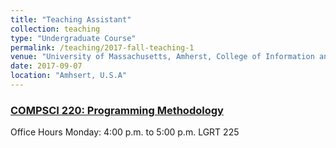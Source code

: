 ```yaml
---
title: "Teaching Assistant"
collection: teaching
type: "Undergraduate Course"
permalink: /teaching/2017-fall-teaching-1
venue: "University of Massachusetts, Amherst, College of Information and Computer Science"
date: 2017-09-07
location: "Amhsert, U.S.A"
---
```


### [COMPSCI 220: Programming Methodology](https://people.cs.umass.edu/~joydeepb/220R/)

Office Hours
Monday: 4:00 p.m. to 5:00 p.m. LGRT 225